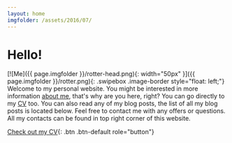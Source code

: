 ```yaml
---
layout: home
imgfolder: /assets/2016/07/
---
```


# Hello!

[![Me]({{ page.imgfolder }}/rotter-head.png){: width="50px" }]({{ page.imgfolder }}/rotter.png){: .swipebox .image-border style="float: left;"} Welcome to my personal website. You might be interested in more information [about me](/about), that's why are you here, right? You can go directly to my [CV](/assets/2016/07/rotter-cv.pdf) too. You can also read any of my blog posts, the list of all my blog posts is located below. Feel free to contact me with any offers or questions. All my contacts can be found in top right corner of this website.


[Check out my CV](/assets/2016/07/rotter-cv.pdf){: .btn .btn-default role="button"}
